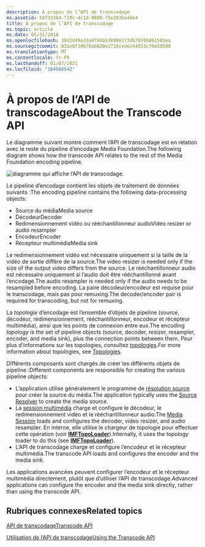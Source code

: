 ```yaml
---
description: À propos de l’API de transcodage
ms.assetid: 54733364-f10c-4c1d-9800-75e283ba4be4
title: À propos de l’API de transcodage
ms.topic: article
ms.date: 05/31/2018
ms.openlocfilehash: 30d2d49a33a97bbb538888173db78705061583ea
ms.sourcegitcommit: 831e8f3db78ab820e1710cede244553c70e50500
ms.translationtype: MT
ms.contentlocale: fr-FR
ms.lasthandoff: 01/07/2021
ms.locfileid: "104566542"
---
```

# <a name="about-the-transcode-api"></a><span data-ttu-id="16e33-103">À propos de l’API de transcodage</span><span class="sxs-lookup"><span data-stu-id="16e33-103">About the Transcode API</span></span>

<span data-ttu-id="16e33-104">Le diagramme suivant montre comment l’API de transcodage est en relation avec le reste du pipeline d’encodage Media Foundation.</span><span class="sxs-lookup"><span data-stu-id="16e33-104">The following diagram shows how the transcode API relates to the rest of the Media Foundation encoding pipeline.</span></span>

![diagramme qui affiche l’API de transcodage.](images/encoding08.png)

<span data-ttu-id="16e33-106">Le pipeline d’encodage contient les objets de traitement de données suivants :</span><span class="sxs-lookup"><span data-stu-id="16e33-106">The encoding pipeline contains the following data-processing objects:</span></span>

-   <span data-ttu-id="16e33-107">Source du média</span><span class="sxs-lookup"><span data-stu-id="16e33-107">Media source</span></span>
-   <span data-ttu-id="16e33-108">Décodeur</span><span class="sxs-lookup"><span data-stu-id="16e33-108">Decoder</span></span>
-   <span data-ttu-id="16e33-109">Redimensionnement vidéo ou rééchantillonneur audio</span><span class="sxs-lookup"><span data-stu-id="16e33-109">Video resizer or audio resampler</span></span>
-   <span data-ttu-id="16e33-110">Encodeur</span><span class="sxs-lookup"><span data-stu-id="16e33-110">Encoder</span></span>
-   <span data-ttu-id="16e33-111">Récepteur multimédia</span><span class="sxs-lookup"><span data-stu-id="16e33-111">Media sink</span></span>

<span data-ttu-id="16e33-112">Le redimensionnement vidéo est nécessaire uniquement si la taille de la vidéo de sortie diffère de la source.</span><span class="sxs-lookup"><span data-stu-id="16e33-112">The video resizer is needed only if the size of the output video differs from the source.</span></span> <span data-ttu-id="16e33-113">Le rééchantillonneur audio est nécessaire uniquement si l’audio doit être rééchantillonné avant l’encodage.</span><span class="sxs-lookup"><span data-stu-id="16e33-113">The audio resampler is needed only if the audio needs to be resampled before encoding.</span></span> <span data-ttu-id="16e33-114">La paire décodeur/encodeur est requise pour le transcodage, mais pas pour remuxing.</span><span class="sxs-lookup"><span data-stu-id="16e33-114">The decoder/encoder pair is required for transcoding, but not for remuxing.</span></span>

<span data-ttu-id="16e33-115">La *topologie* d’encodage est l’ensemble d’objets de pipeline (source, décodeur, redimensionnement, rééchantillonneur, encodeur et récepteur multimédia), ainsi que les points de connexion entre eux.</span><span class="sxs-lookup"><span data-stu-id="16e33-115">The encoding *topology* is the set of pipeline objects (source, decoder, resizer, resampler, encoder, and media sink), plus the connection points between them.</span></span> <span data-ttu-id="16e33-116">Pour plus d’informations sur les topologies, consultez [topologies](topologies.md).</span><span class="sxs-lookup"><span data-stu-id="16e33-116">For more information about topologies, see [Topologies](topologies.md).</span></span>

<span data-ttu-id="16e33-117">Différents composants sont chargés de créer les différents objets de pipeline :</span><span class="sxs-lookup"><span data-stu-id="16e33-117">Different components are responsible for creating the various pipeline objects:</span></span>

-   <span data-ttu-id="16e33-118">L’application utilise généralement le programme de [résolution source](source-resolver.md) pour créer la source du média.</span><span class="sxs-lookup"><span data-stu-id="16e33-118">The application typically uses the [Source Resolver](source-resolver.md) to create the media source.</span></span>
-   <span data-ttu-id="16e33-119">La [session multimédia](media-session.md) charge et configure le décodeur, le redimensionnement vidéo et le rééchantillonneur audio.</span><span class="sxs-lookup"><span data-stu-id="16e33-119">The [Media Session](media-session.md) loads and configures the decoder, video resizer, and audio resampler.</span></span> <span data-ttu-id="16e33-120">En interne, elle utilise le chargeur de topologie pour effectuer cette opération (voir [**IMFTopoLoader**](/windows/desktop/api/mfidl/nn-mfidl-imftopoloader)).</span><span class="sxs-lookup"><span data-stu-id="16e33-120">Internally, it uses the topology loader to do this (see [**IMFTopoLoader**](/windows/desktop/api/mfidl/nn-mfidl-imftopoloader)).</span></span>
-   <span data-ttu-id="16e33-121">L’API de transcodage charge et configure l’encodeur et le récepteur multimédia.</span><span class="sxs-lookup"><span data-stu-id="16e33-121">The transcode API loads and configures the encoder and the media sink.</span></span>

<span data-ttu-id="16e33-122">Les applications avancées peuvent configurer l’encodeur et le récepteur multimédia directement, plutôt que d’utiliser l’API de transcodage.</span><span class="sxs-lookup"><span data-stu-id="16e33-122">Advanced applications can configure the encoder and the media sink directly, rather than using the transcode API.</span></span>

## <a name="related-topics"></a><span data-ttu-id="16e33-123">Rubriques connexes</span><span class="sxs-lookup"><span data-stu-id="16e33-123">Related topics</span></span>

<dl> <dt>

[<span data-ttu-id="16e33-124">API de transcodage</span><span class="sxs-lookup"><span data-stu-id="16e33-124">Transcode API</span></span>](transcode-api.md)
</dt> <dt>

[<span data-ttu-id="16e33-125">Utilisation de l’API de transcodage</span><span class="sxs-lookup"><span data-stu-id="16e33-125">Using the Transcode API</span></span>](fast-transcode-objects.md)
</dt> </dl>

 

 



